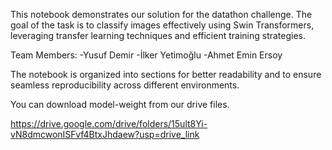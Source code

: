 This notebook demonstrates our solution for the datathon challenge. The goal of the task is to classify images effectively using Swin Transformers, leveraging transfer learning techniques and efficient training strategies.

Team Members:
-Yusuf Demir
-İlker Yetimoğlu
-Ahmet Emin Ersoy

The notebook is organized into sections for better readability and to ensure seamless reproducibility across different environments.


You can download model-weight from our drive files.

https://drive.google.com/drive/folders/15ult8Yi-vN8dmcwonISFvf4BtxJhdaew?usp=drive_link

